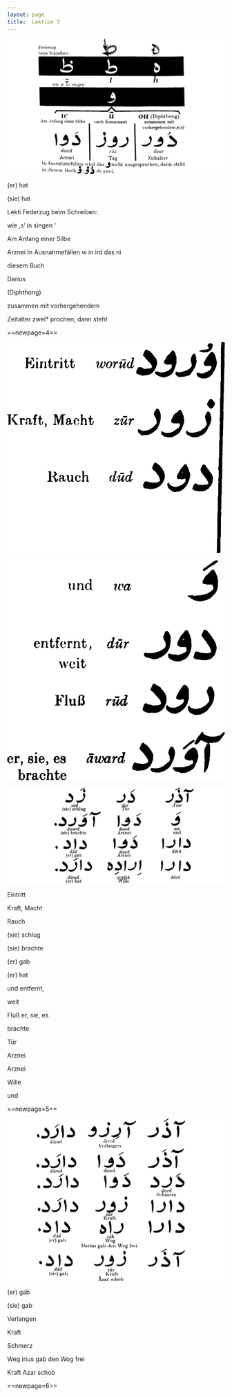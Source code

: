 ```yaml
---
layout: page
title:  Lektion 3
---
```



![image](assets/s/007.png-05.png)

(er) hat

(sie) hat

Lekti Federzug beim Schreiben:

wie ,s‘ in singen ‘

Am Anfang einer Silbe

Arznei In Ausnahmefällen w in ird das ni

diesem Buch



Darius

(Diphthong)

zusammen mit vorhergehendem

Zeitalter zwei* prochen, dann steht



==newpage=4==

![image](assets/s/2col/008.png-02_1L.png)

![image](assets/s/2col/008.png-02_2R.png)

![image](assets/s/008.png-03.png)

Eintritt

Kraft, Macht

Rauch

(sie) schlug

(sie) brachte

(er) gab

(er) hat



und entfernt,

weit

Fluß er, sie, es

brachte

Tür

Arznei

Arznei

Wille

und



==newpage=5==

![image](assets/s/009.png-02.png)

(er) gab

(sie) gab



Verlangen

Kraft

Schmerz

Weg irius gab den Wog frei

Kraft Azar schob



==newpage=6==

